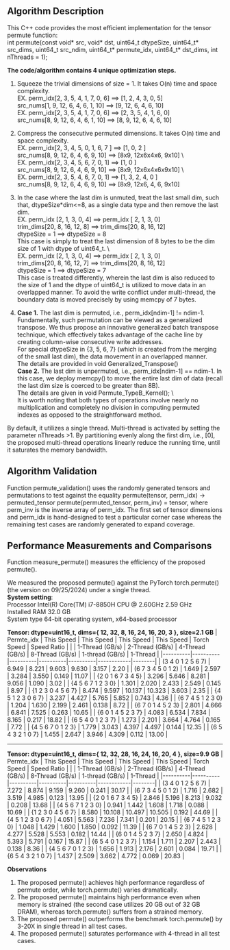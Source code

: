 ## **Algorithm Description**
This C++ code provides the most efficient implementation for the tensor permute function: \
int permute(const void* src, void* dst, uint64_t dtypeSize, uint64_t* src_dims,
    uint64_t src_ndim, uint64_t* permute_idx, uint64_t* dst_dims, int nThreads = 1);

**The code/algorithm contains 4 unique optimization steps.** 
1. Squeeze the trivial dimensions of size = 1. It takes O(n) time and space complexity. \
EX.   perm_idx[2, 3, 5,  4, 1, 7, 0,  6] ==>  [1,  2, 4, 3, 0, 5]   \
      src_nums[1, 9, 12, 6, 4, 6, 1, 10] ==>  [9, 12, 6, 4, 6, 10]  \
EX.   perm_idx[2, 3, 5, 4, 1, 7, 0,  6]  ==>  [2, 3,  5, 4, 1, 6, 0]   \
      src_nums[8, 9, 12, 6, 4, 6, 1, 10] ==>  [8, 9, 12, 6, 4, 6, 10]     
      
 
2. Compress the consecutive permuted dimensions. It takes O(n) time and space complexity. \
EX.   perm_idx[2, 3,  4,  5,    0, 1,   6, 7 ]  ==>  [1,           0,    2 ]  \
      src_nums[8, 9,  12, 6,    4, 6,   9, 10]  ==>  [8x9,  12x6x4x6,  9x10]  \     
EX.   perm_idx[2, 3,  4,  5,  6, 7,     0,  1]  ==>  [1,              0  ]    \
      src_nums[8, 9,  12, 6,  4, 6,     9, 10]  ==>  [8x9,  12x6x4x6x9x10]    \     
EX.   perm_idx[2, 3,   5,  4,   6, 7,   0,  1]  ==>  [1,     3,    2,   4,    0  ]   \
      src_nums[8, 9,   12, 6,   4, 6,   9, 10]  ==>  [8x9,  12x6,  4,   6,   9x10]        
  
3. In the case where the last dim is unmuted, treat the last small dim, such that, dtypeSize*dim<=8, as a single data type 
         and then remove the last dim. \
EX. perm_idx [2,  1,  3,  0, 4]   ==> perm_idx [ 2, 1,  3,  0]  \
    trim_dims[20, 8, 16, 12, 8]   ==> trim_dims[20, 8, 16, 12]  \
    dtypeSize = 1                 ==> dtypeSize = 8             \
This case is simply to treat the last dimension of 8 bytes to be the dim size of 1 with dtype of uint64_t. \    
EX.   perm_idx [2,  1,  3,  0, 4]   ==> perm_idx [ 2, 1,  3,  0]  \
      trim_dims[20, 8, 16, 12, 7]   ==> trim_dims[20, 8, 16, 12]  \
      dtypeSize = 1                 ==> dtypeSize = 7             \
This case is treated differently, wherein the last dim is also reduced to the size of 1 and the dtype of uint64_t is utilized to move data in an overlapped manner. 
To avoid the write conflict under multi-thread, the boundary data is moved precisely by using memcpy of 7 bytes. 
 
4. **Case 1.** The last dim is permuted, i.e., perm_idx[ndim-1] != ndim-1. \
Fundamentally, such permutation can be viewed as a generalized transpose. 
We thus propose an innovative generalized batch transpose technique, which effectively takes advantage of the cache line by creating column-wise consecutive write addresses.  
For special dtypeSize in {3, 5, 6, 7} (which is created from the merging of the small last dim), the data movement in an overlapped manner. \
The details are provided in void Generalized_Transpose() \
**Case 2.** The last dim is unpermuted, i.e., perm_idx[ndim-1] == ndim-1.
In this case, we deploy memcpy() to move the entire last dim of data (recall the last dim size is coerced to be greater than 8B). \
The details are given in void Permute_TypeB_Kernel(); \    
It is worth noting that both types of operations involve nearly no multiplication and completely no division in computing permuted indexes
as opposed to the straightforward method.
 
By default, it utilizes a single thread. Multi-thread is activated by setting the parameter nThreads >1.
By partitioning evenly along the first dim, i.e., [0], the proposed multi-thread operations linearly reduce the running time,
until it saturates the memory bandwidth.
 
## **Algorithm Validation**
Function permute_validation() uses the randomly generated tensors and permutations to test against the equality
permute(tensor, perm_idx) -> permuted_tensor
permute(permuted_tensor, perm_inv) = tensor, where perm_inv is the inverse array of perm_idx.
The first set of tensor dimensions and perm_idx is hand-designed to test a particular corner case
whereas the remaining test cases are randomly generated to expand coverage. 

## **Performance Measurements and Comparisons**
Function measure_permute() measures the efficiency of the proposed permute(). 

We measured the proposed permute() against the PyTorch torch.permute() (the version on 09/25/2024) under a single thread. \
**System setting**: \
Processor	Intel(R) Core(TM) i7-8850H CPU @ 2.60GHz   2.59 GHz \
Installed RAM	32.0 GB \
System type	64-bit operating system, x64-based processor

**Tensor: dtype=uint16_t, dims={ 12, 32, 8, 16, 24, 16, 20, 3 }, size=2.1 GB** 
| Permte_idx | This Speed     | This Speed     | This Speed     | This Speed     | Torch Speed   | Speed Ratio |
|            | 1-Thread (GB/s) | 2-Thread (GB/s) | 4-Thread (GB/s) | 8-Thread (GB/s) | 1-thread (GB/s) | 1-Thread | 
|----------|----------|----------|----------|----------|------------|--------|
| (3 4 0 1 2 5 6 7)   | 6.949    | 8.221 | 9.603  | 9.630 | 3.157  | 2.20 |
| (6 7 3 4 5 0 1 2)   | 1.649   | 2.597 | 3.284  | 3.550 | 0.149  | 11.07 |
| {2 0 1 6 7 3 4 5}   |  3.296   | 5.646  | 8.281  | 9.056 | 1.090 | 3.02 |
|  {4 5 6 7 1 2 3 0}  |  1.301   | 2.020  | 2.433 | 2.549 | 0.145  | 8.97 |
| {1 2 3 0 4 5 6 7}   |  8.474   | 9.597 | 10.137 | 10.323 | 3.603  | 2.35 | 
| {4 5 1 2 3 0 6 7}   | 3.237    | 4.427  | 5.765 | 5.852 | 0.743  | 4.36 |
| {6 7 4 5 1 2 3 0}   | 1.204    | 1.630 | 2.199 | 2.461 | 0.138  | 8.72 |
| {6 7 0 1 4 5 2 3}   | 2.801    |  4.666  | 6.841 | 7.525  | 0.263  | 10.65 |
| {6 0 1 4 5 2 3 7}   | 4.083    | 6.534 | 7.834 | 8.165 | 0.217  | 18.82 | 
| {6 5 4 0 1 2 3 7}   | 1.273    | 2.201  | 3.664 | 4.764 | 0.165  | 7.72  |
| {4 5 6 7 0 1 2 3}   | 1.779    | 3.043 | 4.397 | 4.497 | 0.144  | 12.35 |
| {6 5 4 3 2 1 0 7}   | 1.455    | 2.647 | 3.946 |  4.309 | 0.112  | 13.00 |



___

       
**Tensor: dtype=uint16_t, dims={ 12, 32, 28, 16, 24, 16, 20, 4 }, size=9.9 GB** 
| Permte_idx | This Speed     | This Speed     | This Speed     | This Speed     | Torch Speed   | Speed Ratio |
|            | 1-Thread (GB/s) | 2-Thread (GB/s) | 4-Thread (GB/s) | 8-Thread (GB/s) | 1-thread (GB/s) | 1-Thread | 
|----------|----------|----------|----------|----------|------------|--------|
| (3 4 0 1 2 5 6 7)   | 7.272    | 8.874   |  9.159 |  9.260 | 0.241 | 30.17 |
| (6 7 3 4 5 0 1 2)   |  1.716   | 2.682   | 3.519 | 4.985 | 0.123  | 13.95 |
| {2 0 1 6 7 3 4 5}   |  2.846   |  5.196 | 8.213  |  9.032  | 0.208   | 13.68 |
|  {4 5 6 7 1 2 3 0}  |  0.941   | 1.442 | 1.608 | 1.718  | 0.088   | 10.69 |
| {1 2 3 0 4 5 6 7}   |  8.580   | 10.108 | 10.497  | 10.505 | 0.192   | 44.69 | 
| {4 5 1 2 3 0 6 7}   | 4.051    | 5.563 | 7.236 | 7.341 | 0.201   | 20.15 |
| {6 7 4 5 1 2 3 0}   | 1.048    | 1.429  | 1.600 | 1.850 | 0.092  | 11.39 |
| {6 7 0 1 4 5 2 3}   | 2.628    | 4.277 | 5.528 | 5.553 | 0.182  | 14.44 |
| {6 0 1 4 5 2 3 7}   | 2.650    | 4.824 | 5.393 | 5.791  | 0.167  | 15.87 | 
| {6 5 4 0 1 2 3 7}   | 1.154    | 1.711  | 2.207  | 2.443 | 0.138  | 8.36  |
| {4 5 6 7 0 1 2 3}   | 1.656    | 1.913 | 2.176 | 2.601 | 0.084  | 19.71 |
| {6 5 4 3 2 1 0 7}   | 1.437    | 2.509 | 3.662 | 4.772 | 0.069  | 20.83 |


**Observations** 
1. The proposed permute() achieves high performance regardless of permute order, while torch.permute() varies dramatically.
2. The proposed permute() maintains high performance even when memory is strained (the second case utilizes 20 GB out of 32 GB DRAM), whereas torch.permute() suffers from a strained memory.
3. The proposed permute() outperforms the benchmark torch.permute() by 3-20X in single thread in all test cases.
4. The proposed permute() saturates performance with 4-thread in all test cases.

